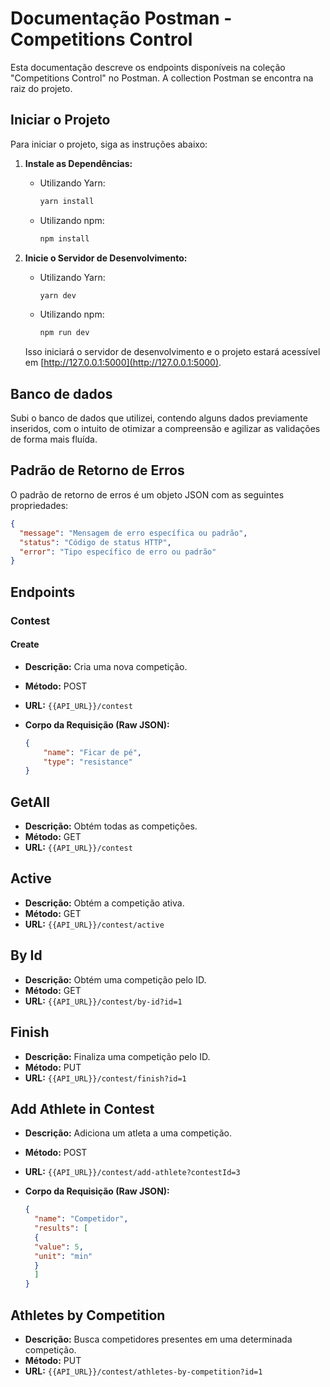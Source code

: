# Documentação Postman - Competitions Control

Esta documentação descreve os endpoints disponíveis na coleção "Competitions Control" no Postman. A collection Postman se encontra na raiz do projeto.

## Iniciar o Projeto

Para iniciar o projeto, siga as instruções abaixo:

1. **Instale as Dependências:**
   - Utilizando Yarn:

     ```bash
     yarn install
     ```

   - Utilizando npm:

     ```bash
     npm install
     ```

2. **Inicie o Servidor de Desenvolvimento:**
   - Utilizando Yarn:

     ```bash
     yarn dev
     ```

   - Utilizando npm:

     ```bash
     npm run dev
     ```

   Isso iniciará o servidor de desenvolvimento e o projeto estará acessível em [http://127.0.0.1:5000](http://127.0.0.1:5000).

## Banco de dados

Subi o banco de dados que utilizei, contendo alguns dados previamente inseridos, com o intuito de otimizar a compreensão e agilizar as validações de forma mais fluída.

## Padrão de Retorno de Erros

O padrão de retorno de erros é um objeto JSON com as seguintes propriedades:

```json
{
  "message": "Mensagem de erro específica ou padrão",
  "status": "Código de status HTTP",
  "error": "Tipo específico de erro ou padrão"
}
 ```

## Endpoints

### Contest

#### Create

- **Descrição:** Cria uma nova competição.
- **Método:** POST
- **URL:** `{{API_URL}}/contest`
- **Corpo da Requisição (Raw JSON):**

  ```json
  {
      "name": "Ficar de pé",
      "type": "resistance"
  }

    ```

## GetAll

- **Descrição:** Obtém todas as competições.
- **Método:** GET
- **URL:** `{{API_URL}}/contest`

## Active

- **Descrição:** Obtém a competição ativa.
- **Método:** GET
- **URL:** `{{API_URL}}/contest/active`

## By Id

- **Descrição:** Obtém uma competição pelo ID.
- **Método:** GET
- **URL:** `{{API_URL}}/contest/by-id?id=1`

## Finish

- **Descrição:** Finaliza uma competição pelo ID.
- **Método:** PUT
- **URL:** `{{API_URL}}/contest/finish?id=1`

## Add Athlete in Contest

- **Descrição:** Adiciona um atleta a uma competição.
- **Método:** POST
- **URL:** `{{API_URL}}/contest/add-athlete?contestId=3`
- **Corpo da Requisição (Raw JSON):**

  ```json
  {
    "name": "Competidor",
    "results": [
    {
    "value": 5,
    "unit": "min"
    }
    ]
  }

    ```

## Athletes by Competition

- **Descrição:** Busca competidores presentes em uma determinada competição.
- **Método:** PUT
- **URL:** `{{API_URL}}/contest/athletes-by-competition?id=1`
